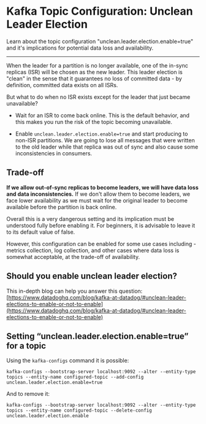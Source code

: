 Kafka Topic Configuration: Unclean Leader Election
==================================================

Learn about the topic configuration "unclean.leader.election.enable=true" and it's implications for potential data loss and availability.

* * *

When the leader for a partition is no longer available, one of the in-sync replicas (ISR) will be chosen as the new leader. This leader election is "clean" in the sense that it guarantees no loss of committed data - by definition, committed data exists on all ISRs.

But what to do when no ISR exists except for the leader that just became unavailable?

*   Wait for an ISR to come back online. This is the default behavior, and this makes you run the risk of the topic becoming unavailable.
    
*   Enable `unclean.leader.election.enable=true` and start producing to non-ISR partitions. We are going to lose all messages that were written to the old leader while that replica was out of sync and also cause some inconsistencies in consumers.
    

Trade-off
---------

[](#Trade-off-0)

**If we allow out-of-sync replicas to become leaders, we will have data loss and data inconsistencies.** If we don't allow them to become leaders, we face lower availability as we must wait for the original leader to become available before the partition is back online.

Overall this is a very dangerous setting and its implication must be understood fully before enabling it. For beginners, it is advisable to leave it to its default value of false.

However, this configuration can be enabled for some use cases including - metrics collection, log collection, and other cases where data loss is somewhat acceptable, at the trade-off of availability.

Should you enable unclean leader election?
------------------------------------------

[](#Should-you-enable-unclean-leader-election?-1)

This in-depth blog can help you answer this question: [https://www.datadoghq.com/blog/kafka-at-datadog/#unclean-leader-elections-to-enable-or-not-to-enable](https://www.datadoghq.com/blog/kafka-at-datadog/#unclean-leader-elections-to-enable-or-not-to-enable)

Setting “unclean.leader.election.enable=true” for a topic
---------------------------------------------------------

[](#Setting-“unclean.leader.election.enable=true”-for-a-topic-2)

Using the `kafka-configs` command it is possible:

```
kafka-configs --bootstrap-server localhost:9092 --alter --entity-type topics --entity-name configured-topic --add-config unclean.leader.election.enable=true
```

And to remove it:

```
kafka-configs --bootstrap-server localhost:9092 --alter --entity-type topics --entity-name configured-topic --delete-config unclean.leader.election.enable
```